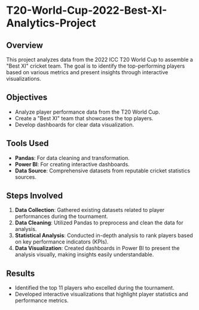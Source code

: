 # T20-World-Cup-2022-Best-XI-Analytics-Project
## Overview
This project analyzes data from the 2022 ICC T20 World Cup to assemble a "Best XI" cricket team. The goal is to identify the top-performing players based on various metrics and present insights through interactive visualizations.

## Objectives
- Analyze player performance data from the T20 World Cup.
- Create a "Best XI" team that showcases the top players.
- Develop dashboards for clear data visualization.

## Tools Used
- **Pandas**: For data cleaning and transformation.
- **Power BI**: For creating interactive dashboards.
- **Data Source**: Comprehensive datasets from reputable cricket statistics sources.

## Steps Involved
1. **Data Collection**: Gathered existing datasets related to player performances during the tournament.
2. **Data Cleaning**: Utilized Pandas to preprocess and clean the data for analysis.
3. **Statistical Analysis**: Conducted in-depth analysis to rank players based on key performance indicators (KPIs).
4. **Data Visualization**: Created dashboards in Power BI to present the analysis visually, making insights easily understandable.

## Results
- Identified the top 11 players who excelled during the tournament.
- Developed interactive visualizations that highlight player statistics and performance metrics.
